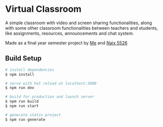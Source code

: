 # Virtual Classroom

A simple classroom with video and screen sharing functionalities, along with some other classroom functionalities between teachers and students, like assignments, resources, announcements and chat system.

Made as a final year semester project by [Me](https://github.com/ManishKarki1997) and [Naix 5526](https://github.com/naix5526)

## Build Setup

```bash
# install dependencies
$ npm install

# serve with hot reload at localhost:3000
$ npm run dev

# build for production and launch server
$ npm run build
$ npm run start

# generate static project
$ npm run generate
```
